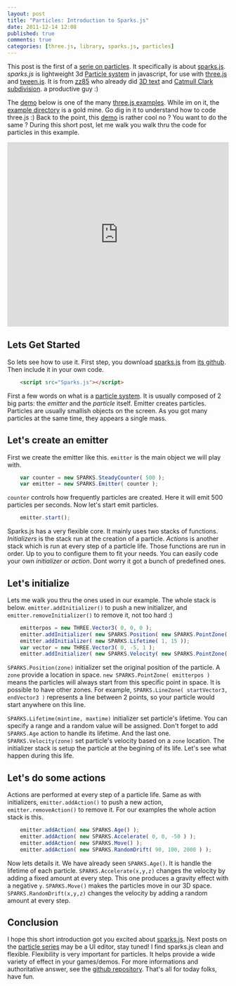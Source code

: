```yaml
---
layout: post
title: "Particles: Introduction to Sparks.js"
date: 2011-12-14 12:08
published: true
comments: true
categories: [three.js, library, sparks.js, particles]
---
```


This post is the first of a [serie on particles](/blog/categories/particles).
It specifically is about 
[sparks.js](https://github.com/zz85/sparks.js).
*sparks.js* is lightweight 3d
[Particle system](http://en.wikipedia.org/wiki/Particle_system)
in javascript, for use with
[three.js](https://github.com/mrdoob/three.js/)
and
[tween.js](https://github.com/sole/tween.js).
It is from
[zz85](http://www.lab4games.net/zz85/blog/)
who already did
[3D text](http://mrdoob.github.com/three.js/examples/webgl_geometry_text.html)
and
[Catmull Clark subdivision](http://mrdoob.github.com/three.js/examples/webgl_geometry_subdivison.html).
a productive guy :)

The [demo](http://mrdoob.github.com/three.js/examples/webgl_particles_shapes.html)
below is one of the many [three.js examples](https://github.com/mrdoob/three.js/tree/master/examples).
While im on it, the [example directory](https://github.com/mrdoob/three.js/tree/master/examples) is a gold mine.
Go dig in it to understand how to code three.js :)
Back to the point, this
[demo](http://mrdoob.github.com/three.js/examples/webgl_particles_shapes.html)
is rather cool no ?
You want to do the same ?
During this short post, let me walk you walk thru the code for particles in this example.

<!-- more -->

<iframe src="http://mrdoob.github.com/three.js/examples/webgl_particles_shapes.html" width="100%" height="420" frameborder="0"></iframe>

## Lets Get Started

So lets see how to use it. First step, you download
[sparks.js](https://raw.github.com/zz85/sparks.js/master/Sparks.js)
from
[its github](https://github.com/zz85/sparks.js).
Then include it in your own code.

```html
	<script src="Sparks.js"></script>
```

First a few words on what is a [particle system](http://en.wikipedia.org/wiki/Particle_system).
It is usually composed of 2 big parts: the *emitter* and the *particle* itself.
Emitter creates particles.
Particles are usually smallish objects on the screen.
As you got many particles at the same time, they appears a single mass.

<!-- more -->

## Let's create an emitter

First we create the emitter like this.
```emitter``` is the main object we will play with.

```javascript
	var counter	= new SPARKS.SteadyCounter( 500 );
	var emitter	= new SPARKS.Emitter( counter );
```

```counter``` controls how frequently particles are created. Here it will
emit 500 particles per seconds.
Now let's start emit particles.

```javascript
	emitter.start();
```

Sparks.js has a very flexible core.
It mainly uses two stacks of functions.
*Initializers* is the stack run at the creation of a particle.
*Actions* is another stack which is run at every step of a particle life.
Those functions are run in order.
Up to you to configure them to fit your needs.
You can easily code your own *initializer* or *action*.
Dont worry it got a bunch of predefined ones.

## Let's initialize

Lets me walk you thru the ones used in our example. The whole stack is below.
```emitter.addInitializer()``` to push a new initializer, and ```emitter.removeInitializer()```
to remove it, not too hard :)


```javascript
	emitterpos = new THREE.Vector3( 0, 0, 0 );
	emitter.addInitializer( new SPARKS.Position( new SPARKS.PointZone( emitterpos ) ) );
	emitter.addInitializer( new SPARKS.Lifetime( 1, 15 ));
	var vector = new THREE.Vector3( 0, -5, 1 );
	emitter.addInitializer( new SPARKS.Velocity( new SPARKS.PointZone( vector ) ) );
```

```SPARKS.Position(zone)``` initializer set the original position of the particle.
A ```zone``` provide a location in space.
```new SPARKS.PointZone( emitterpos )``` means the particles will always start from this specific point in space.
It is possible to have other zones.
For example, ```SPARKS.LineZone( startVector3, endVector3 )``` represents a line between 2 points, so
your particle would start anywhere on this line.


```SPARKS.Lifetime(mintime, maxtime)``` initializer set particle's lifetime.
You can specify a range and a random value will be assigned.
Don't forget to add ```SPARKS.Age``` action to handle its lifetime.
And the last one.
```SPARKS.Velocity(zone)``` set particle's velocity based on a ```zone``` location.
The initializer stack is setup the particle at the begining of its life.
Let's see what happen during this life.

## Let's do some actions

Actions are performed at every step of a particle life.
Same as with initializers, ```emitter.addAction()``` to push a new action,
```emitter.removeAction()``` to remove it.
For our examples the whole action stack is this.

```javascript
	emitter.addAction( new SPARKS.Age() );
	emitter.addAction( new SPARKS.Accelerate( 0, 0, -50 ) );
	emitter.addAction( new SPARKS.Move() );
	emitter.addAction( new SPARKS.RandomDrift( 90, 100, 2000 ) );
```

Now lets details it.
We have already seen ```SPARKS.Age()```. It is handle the lifetime of each particle.
```SPARKS.Accelerate(x,y,z)``` changes the velocity by adding a fixed amount at every step.
This one produces a gravity effect with a negative ```y```.
```SPARKS.Move()``` makes the particles move in our 3D space.
```SPARKS.RandomDrift(x,y,z)``` changes the velocity by adding a random amount at every step.

## Conclusion

I hope this short introduction got you excited about
[sparks.js](https://github.com/zz85/sparks.js/).
Next posts on the
[particle series](/blog/categories/particles)
may be a UI editor, stay tuned!
I find sparks.js clean and flexible.
Flexibility is very important for particles.
It helps provide a wide variety of effect in your games/demos.
For more informations and authoritative answer, see the
[github repository](https://github.com/zz85/sparks.js/).
That's all for today folks, have fun.

